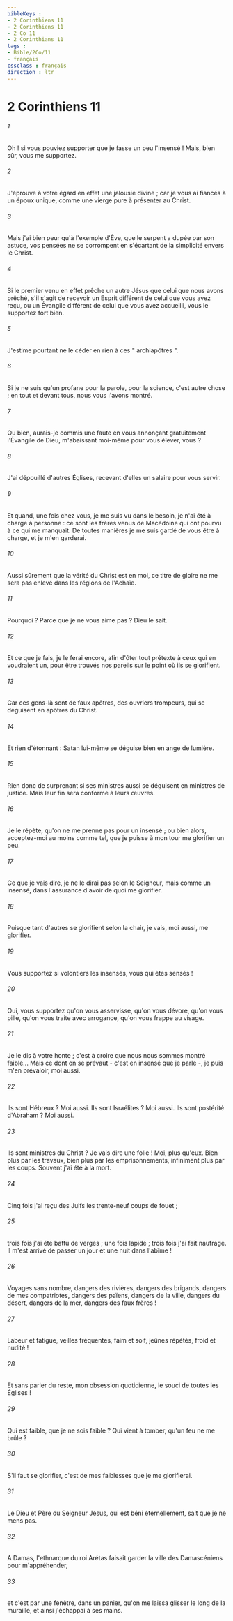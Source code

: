 ```yaml
---
bibleKeys : 
- 2 Corinthiens 11
- 2 Corinthiens 11
- 2 Co 11
- 2 Corinthians 11
tags : 
- Bible/2Co/11
- français
cssclass : français
direction : ltr
---
```


# 2 Corinthiens 11

###### 1
Oh ! si vous pouviez supporter que je fasse un peu l'insensé ! Mais, bien sûr, vous me supportez. 
###### 2
J'éprouve à votre égard en effet une jalousie divine ; car je vous ai fiancés à un époux unique, comme une vierge pure à présenter au Christ. 
###### 3
Mais j'ai bien peur qu'à l'exemple d'Ève, que le serpent a dupée par son astuce, vos pensées ne se corrompent en s'écartant de la simplicité envers le Christ. 
###### 4
Si le premier venu en effet prêche un autre Jésus que celui que nous avons prêché, s'il s'agit de recevoir un Esprit différent de celui que vous avez reçu, ou un Évangile différent de celui que vous avez accueilli, vous le supportez fort bien. 
###### 5
J'estime pourtant ne le céder en rien à ces " archiapôtres ". 
###### 6
Si je ne suis qu'un profane pour la parole, pour la science, c'est autre chose ; en tout et devant tous, nous vous l'avons montré. 
###### 7
Ou bien, aurais-je commis une faute en vous annonçant gratuitement l'Évangile de Dieu, m'abaissant moi-même pour vous élever, vous ? 
###### 8
J'ai dépouillé d'autres Églises, recevant d'elles un salaire pour vous servir. 
###### 9
Et quand, une fois chez vous, je me suis vu dans le besoin, je n'ai été à charge à personne : ce sont les frères venus de Macédoine qui ont pourvu à ce qui me manquait. De toutes manières je me suis gardé de vous être à charge, et je m'en garderai. 
###### 10
Aussi sûrement que la vérité du Christ est en moi, ce titre de gloire ne me sera pas enlevé dans les régions de l'Achaïe. 
###### 11
Pourquoi ? Parce que je ne vous aime pas ? Dieu le sait. 
###### 12
Et ce que je fais, je le ferai encore, afin d'ôter tout prétexte à ceux qui en voudraient un, pour être trouvés nos pareils sur le point où ils se glorifient. 
###### 13
Car ces gens-là sont de faux apôtres, des ouvriers trompeurs, qui se déguisent en apôtres du Christ. 
###### 14
Et rien d'étonnant : Satan lui-même se déguise bien en ange de lumière. 
###### 15
Rien donc de surprenant si ses ministres aussi se déguisent en ministres de justice. Mais leur fin sera conforme à leurs œuvres. 
###### 16
Je le répète, qu'on ne me prenne pas pour un insensé ; ou bien alors, acceptez-moi au moins comme tel, que je puisse à mon tour me glorifier un peu. 
###### 17
Ce que je vais dire, je ne le dirai pas selon le Seigneur, mais comme un insensé, dans l'assurance d'avoir de quoi me glorifier. 
###### 18
Puisque tant d'autres se glorifient selon la chair, je vais, moi aussi, me glorifier. 
###### 19
Vous supportez si volontiers les insensés, vous qui êtes sensés ! 
###### 20
Oui, vous supportez qu'on vous asservisse, qu'on vous dévore, qu'on vous pille, qu'on vous traite avec arrogance, qu'on vous frappe au visage. 
###### 21
Je le dis à votre honte ; c'est à croire que nous nous sommes montré faible... Mais ce dont on se prévaut - c'est en insensé que je parle -, je puis m'en prévaloir, moi aussi. 
###### 22
Ils sont Hébreux ? Moi aussi. Ils sont Israélites ? Moi aussi. Ils sont postérité d'Abraham ? Moi aussi. 
###### 23
Ils sont ministres du Christ ? Je vais dire une folie ! Moi, plus qu'eux. Bien plus par les travaux, bien plus par les emprisonnements, infiniment plus par les coups. Souvent j'ai été à la mort. 
###### 24
Cinq fois j'ai reçu des Juifs les trente-neuf coups de fouet ; 
###### 25
trois fois j'ai été battu de verges ; une fois lapidé ; trois fois j'ai fait naufrage. Il m'est arrivé de passer un jour et une nuit dans l'abîme ! 
###### 26
Voyages sans nombre, dangers des rivières, dangers des brigands, dangers de mes compatriotes, dangers des païens, dangers de la ville, dangers du désert, dangers de la mer, dangers des faux frères ! 
###### 27
Labeur et fatigue, veilles fréquentes, faim et soif, jeûnes répétés, froid et nudité ! 
###### 28
Et sans parler du reste, mon obsession quotidienne, le souci de toutes les Églises ! 
###### 29
Qui est faible, que je ne sois faible ? Qui vient à tomber, qu'un feu ne me brûle ? 
###### 30
S'il faut se glorifier, c'est de mes faiblesses que je me glorifierai. 
###### 31
Le Dieu et Père du Seigneur Jésus, qui est béni éternellement, sait que je ne mens pas. 
###### 32
A Damas, l'ethnarque du roi Arétas faisait garder la ville des Damascéniens pour m'appréhender, 
###### 33
et c'est par une fenêtre, dans un panier, qu'on me laissa glisser le long de la muraille, et ainsi j'échappai à ses mains. 
